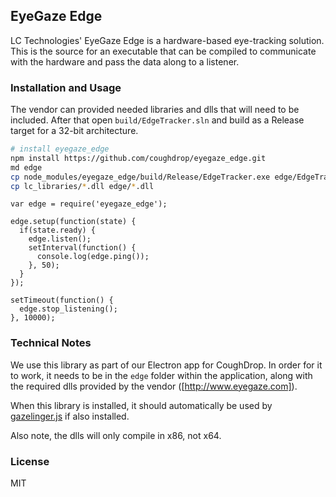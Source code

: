 ## EyeGaze Edge

LC Technologies' EyeGaze Edge is a hardware-based eye-tracking solution. This is
the source for an executable that can be compiled to communicate with the
hardware and pass the data along to a listener.

### Installation and Usage

The vendor can provided needed libraries and dlls that will need to be included.
After that open `build/EdgeTracker.sln` and build as a Release target for a 32-bit 
architecture.

```bash
# install eyegaze_edge
npm install https://github.com/coughdrop/eyegaze_edge.git
md edge
cp node_modules/eyegaze_edge/build/Release/EdgeTracker.exe edge/EdgeTracker.exe
cp lc_libraries/*.dll edge/*.dll
```

```
var edge = require('eyegaze_edge');

edge.setup(function(state) {
  if(state.ready) {
    edge.listen();
    setInterval(function() {
      console.log(edge.ping());
    }, 50);
  }
});

setTimeout(function() {
  edge.stop_listening();
}, 10000);
```


### Technical Notes
We use this library as part of our Electron app for CoughDrop. In order for it to work,
it needs to be in the `edge` folder within the application, along with the required 
dlls provided by the vendor ([http://www.eyegaze.com]).

When this library is installed, it should automatically be used by 
[gazelinger.js](https://github.com/CoughDrop/gazelinger) if also installed.

Also note, the dlls will only compile in x86, not x64.

### License

MIT
